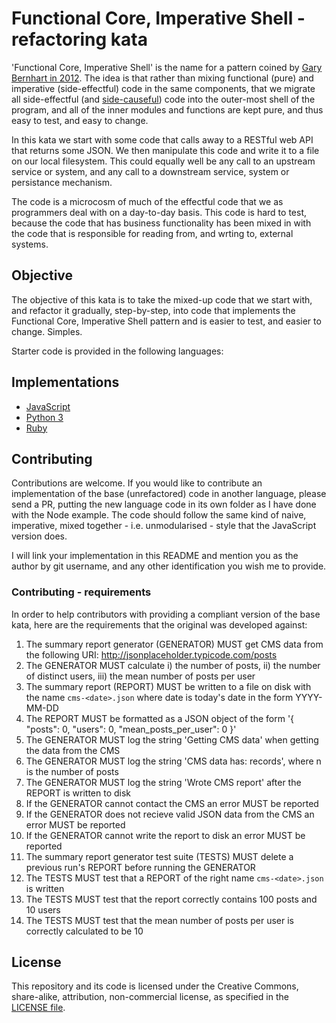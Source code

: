# Functional Core, Imperative Shell - refactoring kata

'Functional Core, Imperative Shell' is the name for a pattern coined by [Gary Bernhart in 2012](https://www.destroyallsoftware.com/screencasts/catalog/functional-core-imperative-shell). The idea is that rather than mixing functional (pure) and imperative (side-effectful) code in the same components, that we migrate all side-effectful (and [side-causeful]()) code into the outer-most shell of the program, and all of the inner modules and functions are kept pure, and thus easy to test, and easy to change.

In this kata we start with some code that calls away to a RESTful web API that returns some JSON. We then manipulate this code and write it to a file on our local filesystem. This could equally well be any call to an upstream service or system, and any call to a downstream service, system or persistance mechanism.

The code is a microcosm of much of the effectful code that we as programmers deal with on a day-to-day basis. This code is hard to test, because the code that has business functionality has been mixed in with the code that is responsible for reading from, and wrting to, external systems.

## Objective

The objective of this kata is to take the mixed-up code that we start with, and refactor it gradually, step-by-step, into code that implements the Functional Core, Imperative Shell pattern and is easier to test, and easier to change. Simples.

Starter code is provided in the following languages:

## Implementations

* [JavaScript](./node)
* [Python 3](./python)
* [Ruby](.ruby)

## Contributing

Contributions are welcome. If you would like to contribute an implementation of the base (unrefactored) code in another language, please send a PR, putting the new language code in its own folder as I have done with the Node example. The code should follow the same kind of naive, imperative, mixed together - i.e. unmodularised - style that the JavaScript version does.

I will link your implementation in this README and mention you as the author by git username, and any other identification you wish me to provide.

### Contributing - requirements

In order to help contributors with providing a compliant version of the base kata, here are the requirements that the original was developed against:

1. The summary report generator (GENERATOR) MUST get CMS data from the following URI: http://jsonplaceholder.typicode.com/posts 
1. The GENERATOR MUST calculate i) the number of posts, ii) the number of distinct users, iii) the mean number of posts per user
1. The summary report (REPORT) MUST be written to a file on disk with the name `cms-<date>.json` where date is today's date in the form YYYY-MM-DD
1. The REPORT MUST be formatted as a JSON object of the form '{ "posts": 0, "users": 0, "mean_posts_per_user": 0 }'
1. The GENERATOR MUST log the string 'Getting CMS data' when getting the data from the CMS
1. The GENERATOR MUST log the string 'CMS data has: <n> records', where n is the number of posts
1. The GENERATOR MUST log the string 'Wrote CMS report' after the REPORT is written to disk
1. If the GENERATOR cannot contact the CMS an error MUST be reported
1. If the GENERATOR does not recieve valid JSON data from the CMS an error MUST be reported
1. If the GENERATOR cannot write the report to disk an error MUST be reported
1. The summary report generator test suite (TESTS) MUST delete a previous run's REPORT before running the GENERATOR
1. The TESTS MUST test that a REPORT of the right name `cms-<date>.json` is written
1. The TESTS MUST test that the report correctly contains 100 posts and 10 users
1. The TESTS MUST test that the mean number of posts per user is correctly calculated to be 10

## License

This repository and its code is licensed under the Creative Commons, share-alike, attribution, non-commercial license, as specified in the [LICENSE file](./LICENSE).
